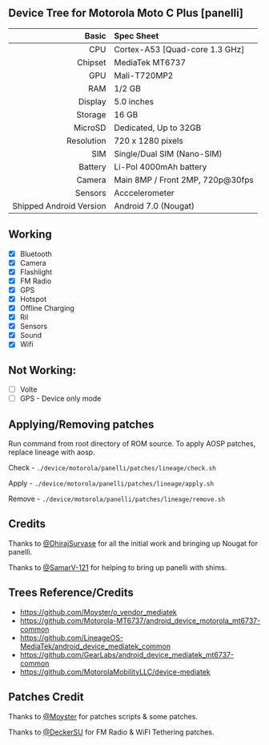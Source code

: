 ## Device Tree for Motorola Moto C Plus [panelli]

Basic | Spec Sheet
-------:|:-------------------------
CPU | Cortex-A53 [Quad-core 1.3 GHz]
Chipset | MediaTek MT6737
GPU | Mali-T720MP2
RAM | 1/2 GB
Display | 5.0 inches
Storage | 16 GB
MicroSD | Dedicated, Up to 32GB
Resolution | 720 x 1280 pixels
SIM | Single/Dual SIM (Nano-SIM)
Battery | Li-Pol 4000mAh battery
Camera | Main 8MP / Front 2MP, 720p@30fps
Sensors | Acccelerometer
Shipped Android Version | Android 7.0 (Nougat)

## Working
- [x] Bluetooth
- [x] Camera
- [x] Flashlight
- [x] FM Radio
- [x] GPS
- [x] Hotspot
- [x] Offline Charging
- [x] Ril
- [x] Sensors
- [x] Sound
- [x] Wifi

## Not Working:
- [ ] Volte
- [ ] GPS - Device only mode

## Applying/Removing patches
Run command from root directory of ROM source. To apply AOSP patches, replace lineage with aosp.

Check - `./device/motorola/panelli/patches/lineage/check.sh`

Apply - `./device/motorola/panelli/patches/lineage/apply.sh`

Remove - `./device/motorola/panelli/patches/lineage/remove.sh`


## Credits
Thanks to [@DhirajSurvase](https://github.com/DhirajSurvase) for all the initial work and bringing up Nougat for panelli.

Thanks to [@SamarV-121](https://github.com/SamarV-121) for helping to bring up panelli with shims.

## Trees Reference/Credits
- https://github.com/Moyster/o_vendor_mediatek
- https://github.com/Motorola-MT6737/android_device_motorola_mt6737-common
- https://github.com/LineageOS-MediaTek/android_device_mediatek_common
- https://github.com/GearLabs/android_device_mediatek_mt6737-common
- https://github.com/MotorolaMobilityLLC/device-mediatek

## Patches Credit
Thanks to [@Moyster](https://github.com/Moyster) for patches scripts & some patches.

Thanks to [@DeckerSU](https://github.com/DeckerSU) for FM Radio & WiFI Tethering patches.

